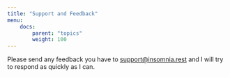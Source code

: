 ```yaml
---
title: "Support and Feedback"
menu:
    docs:
        parent: "topics"
        weight: 100
---
```


Please send any feedback you have to [support@insomnia.rest](mailto:support@insomnia.rest) and I
will try to respond as quickly as I can.
